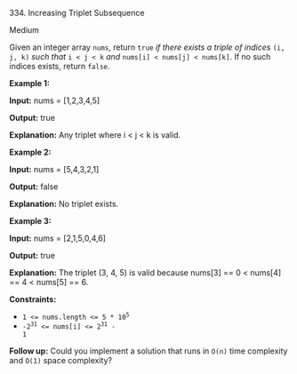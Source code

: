 334\. Increasing Triplet Subsequence

Medium

Given an integer array `nums`, return `true` _if there exists a triple of indices_ `(i, j, k)` _such that_ `i < j < k` _and_ `nums[i] < nums[j] < nums[k]`. If no such indices exists, return `false`.

**Example 1:**

**Input:** nums = [1,2,3,4,5]

**Output:** true

**Explanation:** Any triplet where i < j < k is valid. 

**Example 2:**

**Input:** nums = [5,4,3,2,1]

**Output:** false

**Explanation:** No triplet exists. 

**Example 3:**

**Input:** nums = [2,1,5,0,4,6]

**Output:** true

**Explanation:** The triplet (3, 4, 5) is valid because nums[3] == 0 < nums[4] == 4 < nums[5] == 6. 

**Constraints:**

*   <code>1 <= nums.length <= 5 * 10<sup>5</sup></code>
*   <code>-2<sup>31</sup> <= nums[i] <= 2<sup>31</sup> - 1</code>

**Follow up:** Could you implement a solution that runs in `O(n)` time complexity and `O(1)` space complexity?